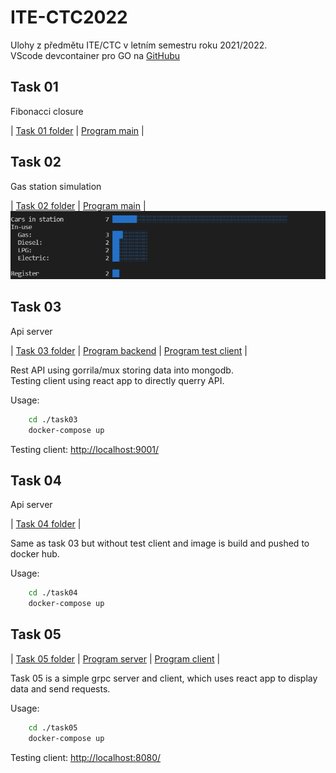 # ITE-CTC2022

Ulohy z předmětu ITE/CTC v letním semestru roku 2021/2022.  
VScode devcontainer pro GO na [GitHubu](https://github.com/microsoft/vscode-remote-try-go)

## Task 01

Fibonacci closure

|
[Task 01 folder](task01/)
|
[Program main](task01/main.go)
|

## Task 02

Gas station simulation

|
[Task 02 folder](task02/)
|
[Program main](task02/main.go)
|
![animation of task02](task02/animated/simAnimatedV1.gif)

## Task 03

Api server

|
[Task 03 folder](task03/)
|
[Program backend](task03/backend//main.go)
|
[Program test client](task03/frontend/main.go)
|
  
Rest API using gorrila/mux storing data into mongodb.  
Testing client using react app to directly querry API.

Usage:

```bash
    cd ./task03
    docker-compose up
```

Testing client: [http://localhost:9001/](http://localhost:9001/)

## Task 04

Api server

|
[Task 04 folder](task04/)
|

Same as task 03 but without test client and image is build and pushed to docker hub.

Usage:

```bash
    cd ./task04
    docker-compose up
```

## Task 05

|
[Task 05 folder](task05/)
|
[Program server](task05/grpc/server/main.go)
|
[Program client](task05/grpc/client/main.go)
|

Task 05 is a simple grpc server and client, which uses react app to display data and send requests.

Usage:

```bash
    cd ./task05
    docker-compose up
```

Testing client: [http://localhost:8080/](http:/localhost:8080/)
